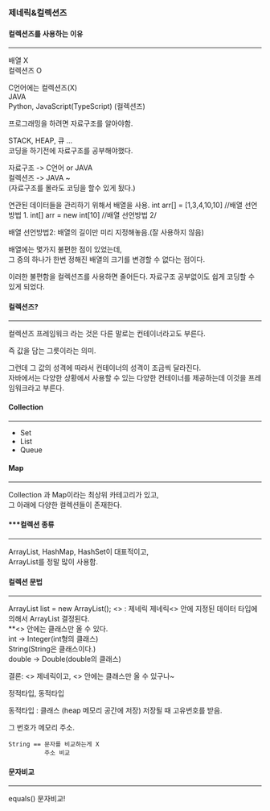 ### 제네릭&컬렉션즈

#### 컬렉션즈를 사용하는 이유

---

배열 X  
컬렉션즈 O

C언어에는 컬렉션즈(X)  
JAVA  
Python, JavaScript(TypeScript) (컬렉션즈)

프로그래밍을 하려면 자료구조를 알아야함.

STACK, HEAP, 큐 ...  
코딩을 하기전에 자료구조를 공부해야했다.

자료구조 -> C언어 or JAVA  
컬렉션즈 -> JAVA ~  
(자료구조를 몰라도 코딩을 할수 있게 됬다.)

연관된 데이터들을 관리하기 위해서 배열을 사용.
int arr[] = [1,3,4,10,10] //배열 선언방법 1.
int[] arr = new int[10] //배열 선언방법 2/

배열 선언방법2: 배열의 길이만 미리 지정해놓음.(잘 사용하지 않음)

배열에는 몇가지 불편한 점이 있었는데,  
그 중의 하나가 한번 정해진 배열의 크기를 변경할 수 없다는 점이다.

이러한 불편함을 컬렉션즈를 사용하면 줄어든다.
자료구조 공부없이도 쉽게 코딩할 수 있게 되었다.

#### 컬렉션즈?

---

컬렉션즈 프레임워크 라는 것은 다른 말로는 컨테이너라고도 부른다.

즉 값을 담는 그릇이라는 의미.

그런데 그 값의 성격에 따라서 컨테이너의 성격이 조금씩 달라진다.  
자바에서는 다양한 상황에서 사용할 수 있는 다양한 컨테이너를 제공하는데 이것을 프레임워크라고 부른다.

#### Collection

---

- Set
- List
- Queue

#### Map

---

Collection 과 Map이라는 최상위 카테고리가 있고,  
그 아래에 다양한 컬렉션들이 존재한다.

#### \*\*\*컬렉션 종류

---

ArrayList, HashMap, HashSet이 대표적이고,  
ArrayList를 정말 많이 사용함.

#### 컬렉션 문법

---

ArrayList<String> list = new ArrayList<String>();
<> : 제네릭
제네릭<> 안에 지정된 데이터 타입에 의해서 ArrayList 결정된다.  
\*\*<> 안에는 클래스만 올 수 있다.  
int -> Integer(int형의 클래스)  
String(String은 클래스이다.)  
double -> Double(double의 클래스)

결론: <> 제네릭이고, <> 안에는 클래스만 올 수 있구나~

정적타입, 동적타입

동적타입 : 클래스
(heap 메모리 공간에 저장)
저장될 때 고유번호를 받음.

그 번호가 메모리 주소.

```
String == 문자를 비교하는게 X
          주소 비교
```

#### 문자비교

---

equals() 문자비교!
